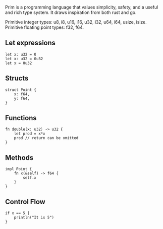 Prim is a programming language that values simplicity, safety, and a useful and rich type system.  It draws inspiration from both rust and go.

Primitive integer types: u8, i8, u16, i16, u32, i32, u64, i64, usize, isize.
Primitive floating point types: f32, f64.

## Let expressions

```
let x: u32 = 0
let x: u32 = 0u32
let x = 0u32
```

## Structs

```
struct Point {
    x: f64,
    y: f64,
}
```

## Functions

```
fn double(x: u32) -> u32 {
    let prod = x*x
    prod // return can be omitted
}
```

## Methods

```
impl Point {
    fn x(&self) -> f64 {
        self.x
    }
}
```

## Control Flow

```
if x == 5 {
    println("It is 5")
}
```

